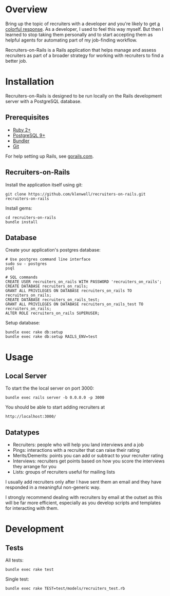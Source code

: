 # Overview

Bring up the topic of recruiters with a developer and you're likely to get [a colorful
response](https://hn.algolia.com/?query=recruiters&sort=byPopularity&prefix&page=0&dateRange=all&type=story).
As a developer, I used to feel this way myself. But then I learned to stop taking them personally
and to start accepting them as helpful agents for automating part of my job-finding workflow.

Recruiters-on-Rails is a Rails application that helps manage and assess recruiters as part of
a broader strategy for working with recruiters to find a better job.


# Installation

Recruiters-on-Rails is designed to be run locally on the Rails development server with
a PostgreSQL database.

## Prerequisites

- [Ruby 2+](https://www.ruby-lang.org/en/downloads/)
- [PostgreSQL 9+](http://www.postgresql.org/)
- [Bundler](http://bundler.io/)
- [Git](http://git-scm.com/)

For help setting up Rails, see [gorails.com](https://gorails.com/setup/).

## Recruiters-on-Rails

Install the application itself using git:

    git clone https://github.com/klenwell/recruiters-on-rails.git recruiters-on-rails

Install gems:

    cd recruiters-on-rails
    bundle install

## Database

Create your application's postgres database:

    # Use postgres command line interface
    sudo su - postgres
    psql

    # SQL commands
    CREATE USER recruiters_on_rails WITH PASSWORD 'recruiters_on_rails';
    CREATE DATABASE recruiters_on_rails;
    GRANT ALL PRIVILEGES ON DATABASE recruiters_on_rails TO recruiters_on_rails;
    CREATE DATABASE recruiters_on_rails_test;
    GRANT ALL PRIVILEGES ON DATABASE recruiters_on_rails_test TO recruiters_on_rails;
    ALTER ROLE recruiters_on_rails SUPERUSER;

Setup database:

    bundle exec rake db:setup
    bundle exec rake db:setup RAILS_ENV=test


# Usage

## Local Server

To start the the local server on port 3000:

    bundle exec rails server -b 0.0.0.0 -p 3000

You should be able to start adding recruiters at

    http://localhost:3000/

## Datatypes

- Recruiters: people who will help you land interviews and a job
- Pings: interactions with a recruiter that can raise their rating
- Merits/Demerits: points you can add or subtract to your recruiter rating
- Interviews: recruiters get points based on how you score the interviews they arrange for you
- Lists: groups of recruiters useful for mailing lists

I usually add recruiters only after I have sent them an email and they have responded in a
meaningful non-generic way.

I strongly recommend dealing with recruiters by email at the outset as this will be far
more efficient, especially as you develop scripts and templates for interacting with them.


# Development
## Tests
All tests:

    bundle exec rake test

Single test:

    bundle exec rake TEST=test/models/recruiters_test.rb
